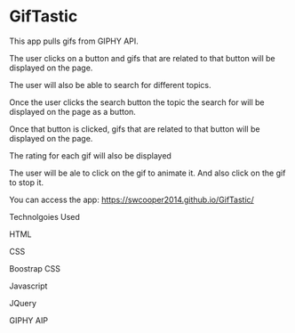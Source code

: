 # GifTastic

This app pulls gifs from GIPHY API.

The user clicks on a button and gifs that are related to that button will be displayed on the page.

The user will also be able to search for different topics.

Once the user clicks the search button the topic the search for will be displayed on the page as a button.

Once that button is clicked, gifs that are related to that button will be displayed on the page.

The rating for each gif will also be displayed

The user will be ale to click on the gif to animate it. And also click on the gif to stop it.

You can access the app: https://swcooper2014.github.io/GifTastic/

Technolgoies Used

HTML

CSS

Boostrap CSS

Javascript

JQuery

GIPHY AIP
